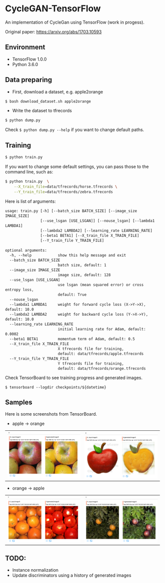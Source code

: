 # CycleGAN-TensorFlow
An implementation of CycleGan using TensorFlow (work in progess).

Original paper: https://arxiv.org/abs/1703.10593

## Environment

* TensorFlow 1.0.0
* Python 3.6.0

## Data preparing

* First, download a dataset, e.g. apple2orange

```bash
$ bash download_dataset.sh apple2orange
```

* Write the dataset to tfrecords

```bash
$ python dump.py
```

Check `$ python dump.py --help` if you want to change default paths.

## Training

```bash
$ python train.py
```

If you want to change some default settings, you can pass those to the command line, such as:

```bash
$ python train.py  \
    --X_train_file=data/tfrecords/horse.tfrecords \
    --Y_train_file=data/tfrecords/zebra.tfrecords
```


Here is list of arguments:
```
usage: train.py [-h] [--batch_size BATCH_SIZE] [--image_size IMAGE_SIZE]
                [--use_lsgan [USE_LSGAN]] [--nouse_lsgan] [--lambda1 LAMBDA1]
                [--lambda2 LAMBDA2] [--learning_rate LEARNING_RATE]
                [--beta1 BETA1] [--X_train_file X_TRAIN_FILE]
                [--Y_train_file Y_TRAIN_FILE]

optional arguments:
  -h, --help            show this help message and exit
  --batch_size BATCH_SIZE
                        batch size, default: 1
  --image_size IMAGE_SIZE
                        image size, default: 128
  --use_lsgan [USE_LSGAN]
                        use lsgan (mean squared error) or cross entropy loss,
                        default: True
  --nouse_lsgan
  --lambda1 LAMBDA1     weight for forward cycle loss (X->Y->X), default: 10.0
  --lambda2 LAMBDA2     weight for backward cycle loss (Y->X->Y), default: 10.0
  --learning_rate LEARNING_RATE
                        initial learning rate for Adam, default: 0.0002
  --beta1 BETA1         momentum term of Adam, default: 0.5
  --X_train_file X_TRAIN_FILE
                        X tfrecords file for training,
                        default: data/tfrecords/apple.tfrecords
  --Y_train_file Y_TRAIN_FILE
                        Y tfrecords file for training,
                        default: data/tfrecords/orange.tfrecords
```

Check TensorBoard to see training progress and generated images.

```
$ tensorboard --logdir checkpoints/${datetime}
```

## Samples

Here is some screenshots from TensorBoard.

* apple -> orange

| | |
|-------------------------|-------------------------|
|![apple2orange](samples/apple2orange_1.png) | ![apple2orange](samples/apple2orange_2.png)|


* orange -> apple

| | |
|-------------------------|-------------------------|
|![orang2apple](samples/orange2apple_1.png) | ![orang2apple](samples/orange2apple_2.png)|

## TODO:

* Instance normalization
* Update discriminators using a history of generated images
